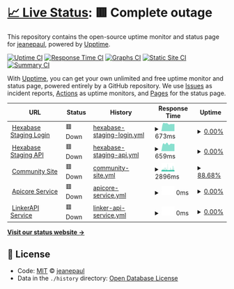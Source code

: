 # [📈 Live Status](https://Hokutosei.github.io/HexaUptime): <!--live status--> **🟥 Complete outage**

This repository contains the open-source uptime monitor and status page for [jeanepaul](https://Hokutosei.github.io/HexaUptime), powered by [Upptime](https://github.com/upptime/upptime).

[![Uptime CI](https://github.com/koj-co/upptime/workflows/Uptime%20CI/badge.svg)](https://github.com/koj-co/upptime/actions?query=workflow%3A%22Uptime+CI%22)
[![Response Time CI](https://github.com/koj-co/upptime/workflows/Response%20Time%20CI/badge.svg)](https://github.com/koj-co/upptime/actions?query=workflow%3A%22Response+Time+CI%22)
[![Graphs CI](https://github.com/koj-co/upptime/workflows/Graphs%20CI/badge.svg)](https://github.com/koj-co/upptime/actions?query=workflow%3A%22Graphs+CI%22)
[![Static Site CI](https://github.com/koj-co/upptime/workflows/Static%20Site%20CI/badge.svg)](https://github.com/koj-co/upptime/actions?query=workflow%3A%22Static+Site+CI%22)
[![Summary CI](https://github.com/koj-co/upptime/workflows/Summary%20CI/badge.svg)](https://github.com/koj-co/upptime/actions?query=workflow%3A%22Summary+CI%22)

With [Upptime](https://upptime.js.org), you can get your own unlimited and free uptime monitor and status page, powered entirely by a GitHub repository. We use [Issues](https://github.com/Hokutosei/HexaUptime/issues) as incident reports, [Actions](https://github.com/Hokutosei/HexaUptime/actions) as uptime monitors, and [Pages](https://Hokutosei.github.io/HexaUptime) for the status page.

<!--start: status pages-->
<!-- This summary is generated by Upptime (https://github.com/upptime/upptime) -->
<!-- Do not edit this manually, your changes will be overwritten -->
<!-- prettier-ignore -->
| URL | Status | History | Response Time | Uptime |
| --- | ------ | ------- | ------------- | ------ |
| <img alt="" src="https://icons.duckduckgo.com/ip3/az.hexabase.com.ico" height="13"> [Hexabase Staging Login](https://az.hexabase.com/login) | 🟥 Down | [hexabase-staging-login.yml](https://github.com/Hokutosei/HexaUptime/commits/HEAD/history/hexabase-staging-login.yml) | <details><summary><img alt="Response time graph" src="./graphs/hexabase-staging-login/response-time-week.png" height="20"> 673ms</summary><br><a href="https://Hokutosei.github.io/HexaUptime/history/hexabase-staging-login"><img alt="Response time 391" src="https://img.shields.io/endpoint?url=https%3A%2F%2Fraw.githubusercontent.com%2FHokutosei%2FHexaUptime%2FHEAD%2Fapi%2Fhexabase-staging-login%2Fresponse-time.json"></a><br><a href="https://Hokutosei.github.io/HexaUptime/history/hexabase-staging-login"><img alt="24-hour response time 648" src="https://img.shields.io/endpoint?url=https%3A%2F%2Fraw.githubusercontent.com%2FHokutosei%2FHexaUptime%2FHEAD%2Fapi%2Fhexabase-staging-login%2Fresponse-time-day.json"></a><br><a href="https://Hokutosei.github.io/HexaUptime/history/hexabase-staging-login"><img alt="7-day response time 673" src="https://img.shields.io/endpoint?url=https%3A%2F%2Fraw.githubusercontent.com%2FHokutosei%2FHexaUptime%2FHEAD%2Fapi%2Fhexabase-staging-login%2Fresponse-time-week.json"></a><br><a href="https://Hokutosei.github.io/HexaUptime/history/hexabase-staging-login"><img alt="30-day response time 659" src="https://img.shields.io/endpoint?url=https%3A%2F%2Fraw.githubusercontent.com%2FHokutosei%2FHexaUptime%2FHEAD%2Fapi%2Fhexabase-staging-login%2Fresponse-time-month.json"></a><br><a href="https://Hokutosei.github.io/HexaUptime/history/hexabase-staging-login"><img alt="1-year response time 500" src="https://img.shields.io/endpoint?url=https%3A%2F%2Fraw.githubusercontent.com%2FHokutosei%2FHexaUptime%2FHEAD%2Fapi%2Fhexabase-staging-login%2Fresponse-time-year.json"></a></details> | <details><summary><a href="https://Hokutosei.github.io/HexaUptime/history/hexabase-staging-login">0.00%</a></summary><a href="https://Hokutosei.github.io/HexaUptime/history/hexabase-staging-login"><img alt="All-time uptime 54.37%" src="https://img.shields.io/endpoint?url=https%3A%2F%2Fraw.githubusercontent.com%2FHokutosei%2FHexaUptime%2FHEAD%2Fapi%2Fhexabase-staging-login%2Fuptime.json"></a><br><a href="https://Hokutosei.github.io/HexaUptime/history/hexabase-staging-login"><img alt="24-hour uptime 0.00%" src="https://img.shields.io/endpoint?url=https%3A%2F%2Fraw.githubusercontent.com%2FHokutosei%2FHexaUptime%2FHEAD%2Fapi%2Fhexabase-staging-login%2Fuptime-day.json"></a><br><a href="https://Hokutosei.github.io/HexaUptime/history/hexabase-staging-login"><img alt="7-day uptime 0.00%" src="https://img.shields.io/endpoint?url=https%3A%2F%2Fraw.githubusercontent.com%2FHokutosei%2FHexaUptime%2FHEAD%2Fapi%2Fhexabase-staging-login%2Fuptime-week.json"></a><br><a href="https://Hokutosei.github.io/HexaUptime/history/hexabase-staging-login"><img alt="30-day uptime 0.00%" src="https://img.shields.io/endpoint?url=https%3A%2F%2Fraw.githubusercontent.com%2FHokutosei%2FHexaUptime%2FHEAD%2Fapi%2Fhexabase-staging-login%2Fuptime-month.json"></a><br><a href="https://Hokutosei.github.io/HexaUptime/history/hexabase-staging-login"><img alt="1-year uptime 0.00%" src="https://img.shields.io/endpoint?url=https%3A%2F%2Fraw.githubusercontent.com%2FHokutosei%2FHexaUptime%2FHEAD%2Fapi%2Fhexabase-staging-login%2Fuptime-year.json"></a></details>
| <img alt="" src="https://icons.duckduckgo.com/ip3/az-api.hexabase.com.ico" height="13"> [Hexabase Staging API](https://az-api.hexabase.com/health_check) | 🟥 Down | [hexabase-staging-api.yml](https://github.com/Hokutosei/HexaUptime/commits/HEAD/history/hexabase-staging-api.yml) | <details><summary><img alt="Response time graph" src="./graphs/hexabase-staging-api/response-time-week.png" height="20"> 659ms</summary><br><a href="https://Hokutosei.github.io/HexaUptime/history/hexabase-staging-api"><img alt="Response time 347" src="https://img.shields.io/endpoint?url=https%3A%2F%2Fraw.githubusercontent.com%2FHokutosei%2FHexaUptime%2FHEAD%2Fapi%2Fhexabase-staging-api%2Fresponse-time.json"></a><br><a href="https://Hokutosei.github.io/HexaUptime/history/hexabase-staging-api"><img alt="24-hour response time 648" src="https://img.shields.io/endpoint?url=https%3A%2F%2Fraw.githubusercontent.com%2FHokutosei%2FHexaUptime%2FHEAD%2Fapi%2Fhexabase-staging-api%2Fresponse-time-day.json"></a><br><a href="https://Hokutosei.github.io/HexaUptime/history/hexabase-staging-api"><img alt="7-day response time 659" src="https://img.shields.io/endpoint?url=https%3A%2F%2Fraw.githubusercontent.com%2FHokutosei%2FHexaUptime%2FHEAD%2Fapi%2Fhexabase-staging-api%2Fresponse-time-week.json"></a><br><a href="https://Hokutosei.github.io/HexaUptime/history/hexabase-staging-api"><img alt="30-day response time 655" src="https://img.shields.io/endpoint?url=https%3A%2F%2Fraw.githubusercontent.com%2FHokutosei%2FHexaUptime%2FHEAD%2Fapi%2Fhexabase-staging-api%2Fresponse-time-month.json"></a><br><a href="https://Hokutosei.github.io/HexaUptime/history/hexabase-staging-api"><img alt="1-year response time 438" src="https://img.shields.io/endpoint?url=https%3A%2F%2Fraw.githubusercontent.com%2FHokutosei%2FHexaUptime%2FHEAD%2Fapi%2Fhexabase-staging-api%2Fresponse-time-year.json"></a></details> | <details><summary><a href="https://Hokutosei.github.io/HexaUptime/history/hexabase-staging-api">0.00%</a></summary><a href="https://Hokutosei.github.io/HexaUptime/history/hexabase-staging-api"><img alt="All-time uptime 40.56%" src="https://img.shields.io/endpoint?url=https%3A%2F%2Fraw.githubusercontent.com%2FHokutosei%2FHexaUptime%2FHEAD%2Fapi%2Fhexabase-staging-api%2Fuptime.json"></a><br><a href="https://Hokutosei.github.io/HexaUptime/history/hexabase-staging-api"><img alt="24-hour uptime 0.00%" src="https://img.shields.io/endpoint?url=https%3A%2F%2Fraw.githubusercontent.com%2FHokutosei%2FHexaUptime%2FHEAD%2Fapi%2Fhexabase-staging-api%2Fuptime-day.json"></a><br><a href="https://Hokutosei.github.io/HexaUptime/history/hexabase-staging-api"><img alt="7-day uptime 0.00%" src="https://img.shields.io/endpoint?url=https%3A%2F%2Fraw.githubusercontent.com%2FHokutosei%2FHexaUptime%2FHEAD%2Fapi%2Fhexabase-staging-api%2Fuptime-week.json"></a><br><a href="https://Hokutosei.github.io/HexaUptime/history/hexabase-staging-api"><img alt="30-day uptime 0.00%" src="https://img.shields.io/endpoint?url=https%3A%2F%2Fraw.githubusercontent.com%2FHokutosei%2FHexaUptime%2FHEAD%2Fapi%2Fhexabase-staging-api%2Fuptime-month.json"></a><br><a href="https://Hokutosei.github.io/HexaUptime/history/hexabase-staging-api"><img alt="1-year uptime 0.00%" src="https://img.shields.io/endpoint?url=https%3A%2F%2Fraw.githubusercontent.com%2FHokutosei%2FHexaUptime%2FHEAD%2Fapi%2Fhexabase-staging-api%2Fuptime-year.json"></a></details>
| <img alt="" src="https://icons.duckduckgo.com/ip3/community.hexabase.com.ico" height="13"> [Community Site](https://community.hexabase.com) | 🟥 Down | [community-site.yml](https://github.com/Hokutosei/HexaUptime/commits/HEAD/history/community-site.yml) | <details><summary><img alt="Response time graph" src="./graphs/community-site/response-time-week.png" height="20"> 2896ms</summary><br><a href="https://Hokutosei.github.io/HexaUptime/history/community-site"><img alt="Response time 4393" src="https://img.shields.io/endpoint?url=https%3A%2F%2Fraw.githubusercontent.com%2FHokutosei%2FHexaUptime%2FHEAD%2Fapi%2Fcommunity-site%2Fresponse-time.json"></a><br><a href="https://Hokutosei.github.io/HexaUptime/history/community-site"><img alt="24-hour response time 2582" src="https://img.shields.io/endpoint?url=https%3A%2F%2Fraw.githubusercontent.com%2FHokutosei%2FHexaUptime%2FHEAD%2Fapi%2Fcommunity-site%2Fresponse-time-day.json"></a><br><a href="https://Hokutosei.github.io/HexaUptime/history/community-site"><img alt="7-day response time 2896" src="https://img.shields.io/endpoint?url=https%3A%2F%2Fraw.githubusercontent.com%2FHokutosei%2FHexaUptime%2FHEAD%2Fapi%2Fcommunity-site%2Fresponse-time-week.json"></a><br><a href="https://Hokutosei.github.io/HexaUptime/history/community-site"><img alt="30-day response time 4608" src="https://img.shields.io/endpoint?url=https%3A%2F%2Fraw.githubusercontent.com%2FHokutosei%2FHexaUptime%2FHEAD%2Fapi%2Fcommunity-site%2Fresponse-time-month.json"></a><br><a href="https://Hokutosei.github.io/HexaUptime/history/community-site"><img alt="1-year response time 4553" src="https://img.shields.io/endpoint?url=https%3A%2F%2Fraw.githubusercontent.com%2FHokutosei%2FHexaUptime%2FHEAD%2Fapi%2Fcommunity-site%2Fresponse-time-year.json"></a></details> | <details><summary><a href="https://Hokutosei.github.io/HexaUptime/history/community-site">88.68%</a></summary><a href="https://Hokutosei.github.io/HexaUptime/history/community-site"><img alt="All-time uptime 99.86%" src="https://img.shields.io/endpoint?url=https%3A%2F%2Fraw.githubusercontent.com%2FHokutosei%2FHexaUptime%2FHEAD%2Fapi%2Fcommunity-site%2Fuptime.json"></a><br><a href="https://Hokutosei.github.io/HexaUptime/history/community-site"><img alt="24-hour uptime 58.81%" src="https://img.shields.io/endpoint?url=https%3A%2F%2Fraw.githubusercontent.com%2FHokutosei%2FHexaUptime%2FHEAD%2Fapi%2Fcommunity-site%2Fuptime-day.json"></a><br><a href="https://Hokutosei.github.io/HexaUptime/history/community-site"><img alt="7-day uptime 88.68%" src="https://img.shields.io/endpoint?url=https%3A%2F%2Fraw.githubusercontent.com%2FHokutosei%2FHexaUptime%2FHEAD%2Fapi%2Fcommunity-site%2Fuptime-week.json"></a><br><a href="https://Hokutosei.github.io/HexaUptime/history/community-site"><img alt="30-day uptime 91.99%" src="https://img.shields.io/endpoint?url=https%3A%2F%2Fraw.githubusercontent.com%2FHokutosei%2FHexaUptime%2FHEAD%2Fapi%2Fcommunity-site%2Fuptime-month.json"></a><br><a href="https://Hokutosei.github.io/HexaUptime/history/community-site"><img alt="1-year uptime 99.33%" src="https://img.shields.io/endpoint?url=https%3A%2F%2Fraw.githubusercontent.com%2FHokutosei%2FHexaUptime%2FHEAD%2Fapi%2Fcommunity-site%2Fuptime-year.json"></a></details>
| <img alt="" src="https://icons.duckduckgo.com/ip3/az-hxg.hexabase.com.ico" height="13"> [Apicore Service](https://az-hxg.hexabase.com/apicore/health_check) | 🟥 Down | [apicore-service.yml](https://github.com/Hokutosei/HexaUptime/commits/HEAD/history/apicore-service.yml) | <details><summary><img alt="Response time graph" src="./graphs/apicore-service/response-time-week.png" height="20"> 0ms</summary><br><a href="https://Hokutosei.github.io/HexaUptime/history/apicore-service"><img alt="Response time 0" src="https://img.shields.io/endpoint?url=https%3A%2F%2Fraw.githubusercontent.com%2FHokutosei%2FHexaUptime%2FHEAD%2Fapi%2Fapicore-service%2Fresponse-time.json"></a><br><a href="https://Hokutosei.github.io/HexaUptime/history/apicore-service"><img alt="24-hour response time 0" src="https://img.shields.io/endpoint?url=https%3A%2F%2Fraw.githubusercontent.com%2FHokutosei%2FHexaUptime%2FHEAD%2Fapi%2Fapicore-service%2Fresponse-time-day.json"></a><br><a href="https://Hokutosei.github.io/HexaUptime/history/apicore-service"><img alt="7-day response time 0" src="https://img.shields.io/endpoint?url=https%3A%2F%2Fraw.githubusercontent.com%2FHokutosei%2FHexaUptime%2FHEAD%2Fapi%2Fapicore-service%2Fresponse-time-week.json"></a><br><a href="https://Hokutosei.github.io/HexaUptime/history/apicore-service"><img alt="30-day response time 0" src="https://img.shields.io/endpoint?url=https%3A%2F%2Fraw.githubusercontent.com%2FHokutosei%2FHexaUptime%2FHEAD%2Fapi%2Fapicore-service%2Fresponse-time-month.json"></a><br><a href="https://Hokutosei.github.io/HexaUptime/history/apicore-service"><img alt="1-year response time 0" src="https://img.shields.io/endpoint?url=https%3A%2F%2Fraw.githubusercontent.com%2FHokutosei%2FHexaUptime%2FHEAD%2Fapi%2Fapicore-service%2Fresponse-time-year.json"></a></details> | <details><summary><a href="https://Hokutosei.github.io/HexaUptime/history/apicore-service">0.00%</a></summary><a href="https://Hokutosei.github.io/HexaUptime/history/apicore-service"><img alt="All-time uptime 54.28%" src="https://img.shields.io/endpoint?url=https%3A%2F%2Fraw.githubusercontent.com%2FHokutosei%2FHexaUptime%2FHEAD%2Fapi%2Fapicore-service%2Fuptime.json"></a><br><a href="https://Hokutosei.github.io/HexaUptime/history/apicore-service"><img alt="24-hour uptime 0.00%" src="https://img.shields.io/endpoint?url=https%3A%2F%2Fraw.githubusercontent.com%2FHokutosei%2FHexaUptime%2FHEAD%2Fapi%2Fapicore-service%2Fuptime-day.json"></a><br><a href="https://Hokutosei.github.io/HexaUptime/history/apicore-service"><img alt="7-day uptime 0.00%" src="https://img.shields.io/endpoint?url=https%3A%2F%2Fraw.githubusercontent.com%2FHokutosei%2FHexaUptime%2FHEAD%2Fapi%2Fapicore-service%2Fuptime-week.json"></a><br><a href="https://Hokutosei.github.io/HexaUptime/history/apicore-service"><img alt="30-day uptime 0.00%" src="https://img.shields.io/endpoint?url=https%3A%2F%2Fraw.githubusercontent.com%2FHokutosei%2FHexaUptime%2FHEAD%2Fapi%2Fapicore-service%2Fuptime-month.json"></a><br><a href="https://Hokutosei.github.io/HexaUptime/history/apicore-service"><img alt="1-year uptime 0.00%" src="https://img.shields.io/endpoint?url=https%3A%2F%2Fraw.githubusercontent.com%2FHokutosei%2FHexaUptime%2FHEAD%2Fapi%2Fapicore-service%2Fuptime-year.json"></a></details>
| <img alt="" src="https://icons.duckduckgo.com/ip3/az-hxg.hexabase.com.ico" height="13"> [LinkerAPI Service](https://az-hxg.hexabase.com/linkerapi/health_check) | 🟥 Down | [linker-api-service.yml](https://github.com/Hokutosei/HexaUptime/commits/HEAD/history/linker-api-service.yml) | <details><summary><img alt="Response time graph" src="./graphs/linker-api-service/response-time-week.png" height="20"> 0ms</summary><br><a href="https://Hokutosei.github.io/HexaUptime/history/linker-api-service"><img alt="Response time 0" src="https://img.shields.io/endpoint?url=https%3A%2F%2Fraw.githubusercontent.com%2FHokutosei%2FHexaUptime%2FHEAD%2Fapi%2Flinker-api-service%2Fresponse-time.json"></a><br><a href="https://Hokutosei.github.io/HexaUptime/history/linker-api-service"><img alt="24-hour response time 0" src="https://img.shields.io/endpoint?url=https%3A%2F%2Fraw.githubusercontent.com%2FHokutosei%2FHexaUptime%2FHEAD%2Fapi%2Flinker-api-service%2Fresponse-time-day.json"></a><br><a href="https://Hokutosei.github.io/HexaUptime/history/linker-api-service"><img alt="7-day response time 0" src="https://img.shields.io/endpoint?url=https%3A%2F%2Fraw.githubusercontent.com%2FHokutosei%2FHexaUptime%2FHEAD%2Fapi%2Flinker-api-service%2Fresponse-time-week.json"></a><br><a href="https://Hokutosei.github.io/HexaUptime/history/linker-api-service"><img alt="30-day response time 0" src="https://img.shields.io/endpoint?url=https%3A%2F%2Fraw.githubusercontent.com%2FHokutosei%2FHexaUptime%2FHEAD%2Fapi%2Flinker-api-service%2Fresponse-time-month.json"></a><br><a href="https://Hokutosei.github.io/HexaUptime/history/linker-api-service"><img alt="1-year response time 0" src="https://img.shields.io/endpoint?url=https%3A%2F%2Fraw.githubusercontent.com%2FHokutosei%2FHexaUptime%2FHEAD%2Fapi%2Flinker-api-service%2Fresponse-time-year.json"></a></details> | <details><summary><a href="https://Hokutosei.github.io/HexaUptime/history/linker-api-service">0.00%</a></summary><a href="https://Hokutosei.github.io/HexaUptime/history/linker-api-service"><img alt="All-time uptime 54.41%" src="https://img.shields.io/endpoint?url=https%3A%2F%2Fraw.githubusercontent.com%2FHokutosei%2FHexaUptime%2FHEAD%2Fapi%2Flinker-api-service%2Fuptime.json"></a><br><a href="https://Hokutosei.github.io/HexaUptime/history/linker-api-service"><img alt="24-hour uptime 0.00%" src="https://img.shields.io/endpoint?url=https%3A%2F%2Fraw.githubusercontent.com%2FHokutosei%2FHexaUptime%2FHEAD%2Fapi%2Flinker-api-service%2Fuptime-day.json"></a><br><a href="https://Hokutosei.github.io/HexaUptime/history/linker-api-service"><img alt="7-day uptime 0.00%" src="https://img.shields.io/endpoint?url=https%3A%2F%2Fraw.githubusercontent.com%2FHokutosei%2FHexaUptime%2FHEAD%2Fapi%2Flinker-api-service%2Fuptime-week.json"></a><br><a href="https://Hokutosei.github.io/HexaUptime/history/linker-api-service"><img alt="30-day uptime 0.00%" src="https://img.shields.io/endpoint?url=https%3A%2F%2Fraw.githubusercontent.com%2FHokutosei%2FHexaUptime%2FHEAD%2Fapi%2Flinker-api-service%2Fuptime-month.json"></a><br><a href="https://Hokutosei.github.io/HexaUptime/history/linker-api-service"><img alt="1-year uptime 0.00%" src="https://img.shields.io/endpoint?url=https%3A%2F%2Fraw.githubusercontent.com%2FHokutosei%2FHexaUptime%2FHEAD%2Fapi%2Flinker-api-service%2Fuptime-year.json"></a></details>

<!--end: status pages-->

[**Visit our status website →**](https://Hokutosei.github.io/HexaUptime)

## 📄 License

- Code: [MIT](./LICENSE) © [jeanepaul](https://Hokutosei.github.io/HexaUptime)
- Data in the `./history` directory: [Open Database License](https://opendatacommons.org/licenses/odbl/1-0/)
